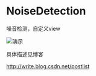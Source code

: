 # NoiseDetection

噪音检测，自定义view

![演示](https://github.com/Mangosir/NoiseDetection/blob/master/art/art.gif)

具体描述见博客

http://write.blog.csdn.net/postlist
